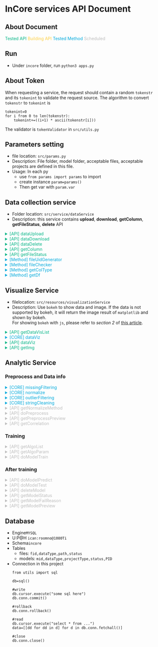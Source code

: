 InCore services API Document
===

<style type="text/css">
.apiok{
color:#04B486
}
.methodok{
color:#01A9DB
}
.building{
color:#FCCF46
}
.scheduled{
color:#BDBDBD
}
</style>


## About Document
<font class='apiok'>Tested API</font>
<font class='building'>Building API</font>
<font class='methodok'>Tested Method</font>
<font class='scheduled'>Scheduled</font>

## Run
- Under `incore` folder, run `python3 apps.py`

## About Token
When requesting a service, the request should contain a random `tokenstr` and its `tokenint` to validate the request source.
The algorithm to convert `tokenstr` to `tokenint` is
```
tokenint=0
for i from 0 to len(tokenstr):
    tokenint+=((i+1) * ascii(tokenstr[i]))
```
The validator is `tokenValidator` in `src/utils.py`

## Parameters setting
- file location: `src/params.py`
- Description: File folder, model folder, acceptable files, acceptable projects are defined in this file. 
- Usage: In each py
  - use `from params import params` to import
  - create instance `param=params()`
  - Then get var with `param.var`

## Data collection service
- Folder location: `src/service/dataService`
- Description: this service contains **upload**, **download**, **getColumn**, **getFileStatus**, **delete** API


<details>
<summary class='apiok'>[API] dataUpload</summary>

- File location: `src/service/dataService/controller/upload.py`
- Description: This py is a upload API. When uploading a file, the service will check the file type and project type. Then generate a file UID. After that, the service will check the file content with checkers in `src/resources/dataService/fileChecker.py`.
- ==**Usage**==: `POST http://host/data/upload` with a form

    ```
    {
        'file': binaryFile,
        'type': dataType ( num/cv/nlp),
        'tokenstr': The_random_token_string,
        'tokenint': The_converted_token_value
    }
    ```
    and get a response
    ```
    {
        'status': 'success' or 'error',
        'msg': error_msg,
        'data':{
            'fileUid': the_generated_file_uid
        }
    }
    ```
- Acceptable file types and their rules:
  - **Numerical project**: A `csv` with column name and their values. The values should be numerical data. For example:
    ```
    temp,humidity,quantity
    30.57,43,6
    22.89,99,30
    ```
  - **NLP project**: A `tsv` with column name. For project with label, there should be at least one column  which contains the numerical value. For example:
    ```
    Sentence1	value	value2
    I am happy	1	1
    I am sad	0	0
    ```
    or
    ```
    Sentence1	Sentence2	value
    I am happy	So am I :)	1
    I am happy	I am a student	0
    ```
  - **CV project**: A `zip` file. There should be a (only one) `csv` file in the zip directly, not in a folder. For project with label, here should be at least one column that contains the numerical value. Other columns are the image file path (related path in zip). For example:
    ```
    file.zip
        |--lables.csv
        |--folder_foo
        |    |--imga.jpg
        |    |--imgb.png
        |
        |--folder_bar
        |    |--imgk.JPEG
        |    |--imgl.png
        |--imgt.jpg
    ```
    and the csv is
    ```
    filepath,value
    folder_foo/imga.jpg,1
    folder_foo/imgb.png,1
    folder_bar/imgk.JPEG,0
    folder_bar/imgl.png,0
    imgt.jpg,1
    ```
</details>



<details>
<summary class='apiok'>[API] dataDownload</summary>

- File location: `src/service/dataService/controller/download.py`
- Description: Download file
- ==**Usage**==: `GET http://host/data/download` with a form

    ```
    {
        'fileUid': file_id,
        'fileName': file_name (optional)
    }
    ```
    and get a binary response

</details>


<details>
<summary class='apiok'>[API] dataDelete</summary>


- File location: `src/service/dataService/controller/delete.py`
- Description: Delete file
- ==**Usage**==: `POST http://host/data/delete` with a form

    ```
    {
        'fileUid': file_id,
        'tokenstr': The_random_token_string',
        'tokenint': The_converted_token_value
    }
    ```
    get a json
    ```=json
    {
        'status': 'success' or 'error',
        'msg': error_msg,
        'data':{}
    }
    ```
</details>



<details>
<summary class='apiok'>[API] getColumn</summary>

- File location: `src/service/dataService/controller/getColumn.py`
- Description: Get column names and types
- ==**Usage**==: `POST http://host/data/getcol` with a form

    ```
    {
        'fileUid': file_id,
        'tokenstr': The_random_token_string,
        'tokenint': The_converted_token value
    }
    ```
    get a json
    ```
    {
        'status': 'success' or 'error',
        'msg': error_msg,
        'data':{
            'cols':[
                {
                    'name': col1_name,
                    'type': col1_type  (int/float/path/string)
                }
            ]
        }
    }
    ```
</details>

<details>
<summary class='apiok'>[API] getFileStatus</summary>

- File location: `src/service/dataService/controller/getFileStatus.py`
- Description: Get file (batch) status 
- ==**Usage**==: `POST http://host/data/getstatus` with a form

    ```
    {
        'fileUid': [file_id1, file_id2],
        'tokenstr': The_random_token_string',
        'tokenint': The_converted_token value
    }
    ```
    get a json
    ```
    {
        'status': 'success' or 'error',
        'msg': error_msg,
        'data':{
            'status':[status1(0/1),status2(0/1)]
        }
    }
    ```
    0 for not in-use, 1 for in-use
</details>



<details>
<summary class='methodok'>[Method] fileUidGenerator</summary>

- File location: `src/service/dataService/utils.py`
- Description: Generate unique file id
- Usage: 

    ```python
    from service.dataService.utils import fileUidGenerator
    uid=fileUidGenerator().uid
    ```

</details>

<details>
<summary class='methodok'>[Method] fileChecker</summary>

- File location: `src/service/dataService/utils.py`
- Description: Validate file content
- Usage: 

    ```python
    from service.dataService.utils import fileChecker
    fileCheck=fileChecker(savedPath,dataType).check()
    ```
</details>

<details>
<summary class='methodok'>[Method] getColType</summary>

- File location: `src/service/dataService/utils.py`
- Description: Get column names and type
- Usage: 

    ```python
    from service.dataService.utils import getColType
    coltype=getColType(savedPath,dataType).check()
    ```
    This is how `coltype` looks like:
    ```
    [
        {
            'name':col1_name,
            'type':col1_type (int/float/string)
        },
        {
            'name':col2_name,
            'type':col2_type (int/float/string)
        }...
    ]

    ```
</details>

<details>
<summary class='methodok'>[Method] getDf</summary>

- File location: `src/service/dataService/utils.py`
- Description: Get column names and type
- Usage: 

    ```python
    from service.dataService.utils import getColType
    data=getDf(savedPath,dataType).get()['data']
    ```
    
    Data is a dataframe.
</details>

## Visualize Service
- filelocation: `src/resources/visualizationService`
- Description: Use `bokeh` to show data and image. If the data is not supported by bokeh, it will return the image result of `matplotlib` and shown by bokeh.<br>For showing `bokeh` with `js`, please refer to _section 2_ of [this article](https://blog.csdn.net/cooldiok/article/details/85273652?fbclid=IwAR1fdXZ9k5FdqXq82sEWd3Lexe1vmiPr1ZDMad2Qvvv9xAakJWwozIWeRZo).

<details>
<summary class='apiok'> [API] getDataVisList</summary>

- File location: `src/service/visualizeService/controller/doDataviz.py`
- Description: get data visualize algorithm
- ==**Usage**==: `GET http://host/viz/data/getalgo`

    get a json

    ```
    {
            'status': 'success' or 'error',
            'msg': error_msg,
            'data':{
                {
                    "algos":[
                        {
                            "friendlyname":"algoname1",
                            "lib":"used lib",
                            "algoname":"algo1",
                            "data":{
                                "x":"float", -> need a x col and must be float or int
                                "y":"string", -> need a y col and must be string
                                "value":"none" -> not needed
                            },
                            "description":"2D line plot" -> algo description
                        },
                        {
                            "friendlyname":"algoname2",
                            "lib":"used lib",
                            "algoname":"algo2",
                            "data":{
                                "x":"int", -> need a x col and must be int
                                "y":"path", -> need a y col and must be path
                                "value":"float" -> need a value col and must be float
                            },
                            "description":"2D scatter plot" -> algo description
                        }
                    ]
                }
            }
    }
    ```
</details>

<details>
<summary class='methodok'> [CORE] dataViz</summary>

- File location: `src/service/visualizeService/core/dataViz.py`
</details>


<details>
<summary class='apiok'> [API] dataViz</summary>

- File location: `src/service/visualizeService/controller/dataViz.py`
- Description: Visualizing data
- ==**Usage**==: `POST http://host/viz/data/do` with param

    ```
    {
        'fileUid': fileID,
        'algoname': algoname,
        'datacol': {
            'x':'col_name1',
            'y':'col_name2',
            'value':'col_name3'
        }
        'tokenstr': The_random_token_string,
        'tokenint': The_converted_token value
    }
    ```
    
    and get a response
    
    ```
    {
        'status': 'success' or 'error',
        'msg': error_msg,
        'data':{
            'div': div of bokeh,
            'script': script of bokeh
        }
    }
    ```
</details>

<details>
<summary class='apiok'> [API] getImg</summary>

- File location: `src/service/visualizeService/controller/getImg.py`
- Description: Get binary img
- ==**Usage**==: `GET http://host/viz/getimg` with param

    ```
    uid='imguid'
    action='get'/'download'
    ```
</details>

## Analytic Service

### Preprocess and Data info

<details>
<summary class='methodok'> [CORE] missingFiltering</summary>

- File location: `src/service/analuticService/core/preprocess/missingFiltering.py`
- Discription: Filt missing value of number, string and path.
- ==**Usage**==: 
    - `filtCols` get a filted data
        Args: 
        - data: A 2D array of data
        - coltype: colType(int, float, string, path) respectivly
        - doList: filt the column or not
        - pathBase: the base folder of CV file. (OPTIONAL)
        ``` 
        filted_data=missingFitering().filtCols(
            [[dataCol1],[dataCol2]..],
            ["dataColType1","dataColType1"],
            [True,False],
            pathBase_of_CV
        )
        ```

        get a 2D array of filted data
    - `getRetainIndex` get which row to be retained
        Args:
        - data: A 2D array of data to check missing value
        - coltype: there colType
        - pathBase: the base folder of CV file. (OPTIONAL)
        ```
        retainIndex=missingFiltering().getRetainIndex(
            [[dataCol1],[dataCol2]..],
            ["dataColType1","dataColType1"],
            pathBase_of_CV
        )
        ```
        
        get a 1D np array of retain or not
</details>

<details>
<summary class='methodok'> [CORE] normalize</summary>

- File location: `src/service/analuticService/core/preprocess/normalize.py`
- Discription: Normalize the column
- ==**Usage**==: 
    
    Call imeplemented algo class, `do` to normalize
    
    Args: 
    - data: A 1D array of data
    
    ``` 
    data=normalizeAlgo(data).do()
    ```

    get a 1D array of normalized data
</details>

<details>
<summary class='methodok'> [CORE] outlierFiltering</summary>


- File location: `src/service/analuticService/core/preprocess/outlierFiltering.py`
- Discription: Filt outlier
- ==**Usage**==: 
    
    Call imeplemented algo class, `getRetainIndex` get which row to be retained
    
    Args:
    - data: A 1D array of data to check missing value
    ```
    retainIndex=outlierFilteringAlgo(data,algoName).getRetainIndex()
    ```
    get a 1D np array of retain or not
</details>




<details>
<summary class='methodok'> [CORE] stringCleaning</summary>

- File location: `src/service/analuticService/core/preprocess/stringCleaning.py`
- Discription: Clean string
- ==**Usage**==: 

    Call imeplemented algo class, `do` to get a clean string
    
    Args:
    - data: A string
    ```
    cleanedString=stringCleaningAlgo(data,algoName).do()
    ```
    get a 1D np array of retain or not
</details>


<details>
<summary style="color:#BDBDBD"> [API] getNormalizeMethod</summary>

</details>


<details>
<summary style="color:#BDBDBD"> [API] doPreprocess</summary>

- missing value
- normalize (multiple methods)
- outlier (multi methods)
- nlp: clean string (同時接受多個選項)
</details>

<details>
<summary style="color:#BDBDBD"> [API] getPreprocessPreview</summary>

</details>

<details>
<summary style="color:#BDBDBD"> [API] getCorrelation</summary>

</details>

### Training

<details>
<summary style="color:#BDBDBD"> [API] getAlgoList</summary>

</details>

<details>
<summary style="color:#BDBDBD"> [API] getAlgoParam</summary>

</details>

<details>
<summary style="color:#BDBDBD"> [API] doModelTrain</summary>
- 記: corre method, algo, params, columns
</details>


### After training
<details>
<summary style="color:#BDBDBD"> [API] doModelPredict</summary>

</details>

<details>
<summary style="color:#BDBDBD"> [API] doModelTest</summary>

</details>

<details>
<summary style="color:#BDBDBD"> [API] deleteModel</summary>

</details>

<details>
<summary style="color:#BDBDBD"> [API] getModelStatus</summary>

</details>

<details>
<summary style="color:#BDBDBD"> [API] getModelFailReason</summary>

</details>

<details>
<summary style="color:#BDBDBD"> [API] getModelPreview</summary>

</details>


## Database
- Engine`MYSQL`
- U:P@H `ican:roomno@1080Ti`
- Schema`incore`
- Tables
    - files: 
    `fid,dataType,path,status`
    - models: 
    `mid,dataType,projectType,status,PID`
- Connection in this project
    ```python=
    from utils import sql

    db=sql()
    
    #write
    db.cursor.execute("some sql here")
    db.conn.commit()

    #rollback
    db.conn.rollback()

    #read
    db.cursor.execute("select * from ...")
    data=[[dd for dd in d] for d in db.conn.fetchall()]
    
    #close
    db.conn.close()
    ```

